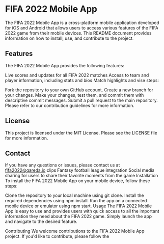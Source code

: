 # FIFA 2022 Mobile App

The FIFA 2022 Mobile App is a cross-platform mobile application developed for iOS and Android that allows users to access various features of the FIFA 2022 game from their mobile devices. This README document provides information on how to install, use, and contribute to the project.

## Features
The FIFA 2022 Mobile App provides the following features:

Live scores and updates for all FIFA 2022 matches
Access to team and player information, including stats and bios
Match highlights and vise steps:

Fork the repository to your own GitHub account.
Create a new branch for your changes.
Make your changes, test them, and commit them with descriptive commit messages.
Submit a pull request to the main repository.
Please refer to our contribution guidelines for more information.

## License
This project is licensed under the MIT License. Please see the LICENSE file for more information.

## Contact
If you have any questions or issues, please contact us at fifa2022@qareda.io clips
Fantasy football league integration
Social media sharing for users to share their favorite moments from the game
Installation
To install the FIFA 2022 Mobile App on your mobile device, follow these steps:

Clone the repository to your local machine using git clone.
Install the required dependencies using npm install.
Run the app on a connected mobile device or emulator using npm start.
Usage
The FIFA 2022 Mobile App is easy to use and provides users with quick access to all the important information they need about the FIFA 2022 game. Simply launch the app and navigate to the desired feature.

Contributing
We welcome contributions to the FIFA 2022 Mobile App project. If you'd like to contribute, please follow the
